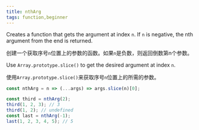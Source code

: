 ```yaml
---
title: nthArg
tags: function,beginner
---
```


Creates a function that gets the argument at index `n`. If `n` is negative, the nth argument from the end is returned.

创建一个获取序号`n`位置上的参数的函数。如果`n`是负数，则返回倒数第n个参数。

Use `Array.prototype.slice()` to get the desired argument at index `n`.

使用`Array.prototype.slice()`来获取序号`n`位置上的所需的参数。

```js
const nthArg = n => (...args) => args.slice(n)[0];
```

```js
const third = nthArg(2);
third(1, 2, 3); // 3
third(1, 2); // undefined
const last = nthArg(-1);
last(1, 2, 3, 4, 5); // 5
```
